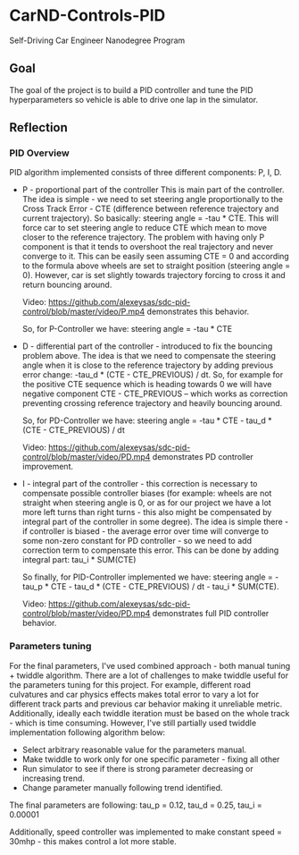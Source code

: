 # CarND-Controls-PID
Self-Driving Car Engineer Nanodegree Program

## Goal

The goal of the project is to build a PID controller and tune the PID hyperparameters so vehicle is able to drive one lap in the simulator.

## Reflection

### PID Overview

PID algorithm implemented consists of three different components: P, I, D.

* P - proportional part of the controller
  This is main part of the controller. The idea is simple -  we need to set steering angle proportionally to the Cross Track Error - CTE (difference between reference trajectory and current trajectory).  So basically: steering angle = -tau * CTE. This will force car to set steering angle to reduce CTE which mean to move closer to the reference trajectory.
  The problem with having only P component is that it tends to overshoot the real trajectory and never converge to it.  This can be easily seen assuming CTE = 0 and according to the formula above wheels are set to straight position (steering angle = 0). However, car is set slightly towards trajectory forcing to cross it and return bouncing around.  
  
  Video: https://github.com/alexeysas/sdc-pid-control/blob/master/video/P.mp4 demonstrates this behavior.

  So, for P-Controller we have:  steering angle = -tau * CTE

* D - differential part of the controller - introduced to fix the bouncing problem above.  The idea is that we need to compensate the steering angle when it is close to the reference trajectory by adding previous error change:  -tau_d * (CTE - CTE_PREVIOUS) / dt. So, for example for the positive CTE sequence which is heading towards 0 we will have negative component CTE - CTE_PREVIOUS – which works as correction preventing crossing  reference trajectory  and heavily bouncing around.

  So, for PD-Controller we have:  steering angle = -tau * CTE - tau_d * (CTE - CTE_PREVIOUS) / dt
  
  Video: https://github.com/alexeysas/sdc-pid-control/blob/master/video/PD.mp4 demonstrates PD controller improvement.

* I - integral part of the controller - this correction is necessary to compensate possible controller biases (for example: wheels are not straight when steering angle is 0, or as for our project we have a lot more left turns than right turns - this also might be compensated by integral part of the controller in some degree). The idea is simple there - if controller is biased - the average error over time will converge to some non-zero constant for PD controller - so we need to add correction term to compensate this error.  This can be done by adding integral part:   tau_i * SUM(CTE)  

  So finally, for PID-Controller implemented we have: steering angle = -tau_p * CTE - tau_d * (CTE - CTE_PREVIOUS) / dt - tau_i *     SUM(CTE).
  
  Video: https://github.com/alexeysas/sdc-pid-control/blob/master/video/PD.mp4 demonstrates full PID controller behavior.

### Parameters tuning

For the final parameters, I've used combined approach - both manual tuning + twiddle algorithm. There are a lot of challenges to make twiddle useful for the parameters tuning for this project. For example, different road culvatures and car physics effects makes total error to vary a lot for different track parts and previous car behavior making it unreliable metric. Additionally, ideally each twiddle iteration must be based on the whole track - which is time consuming.  However, I've still partially used twiddle implementation following algorithm below:

* Select arbitrary reasonable value for the parameters manual.
* Make twiddle to work only for one specific parameter - fixing all other
* Run simulator to see if there is strong parameter decreasing or increasing trend.
* Change parameter manually following trend identified.

The final parameters are following: tau_p = 0.12, tau_d = 0.25,  tau_i = 0.00001

Additionally, speed controller was implemented to make constant speed = 30mhp - this makes control a lot more stable.

